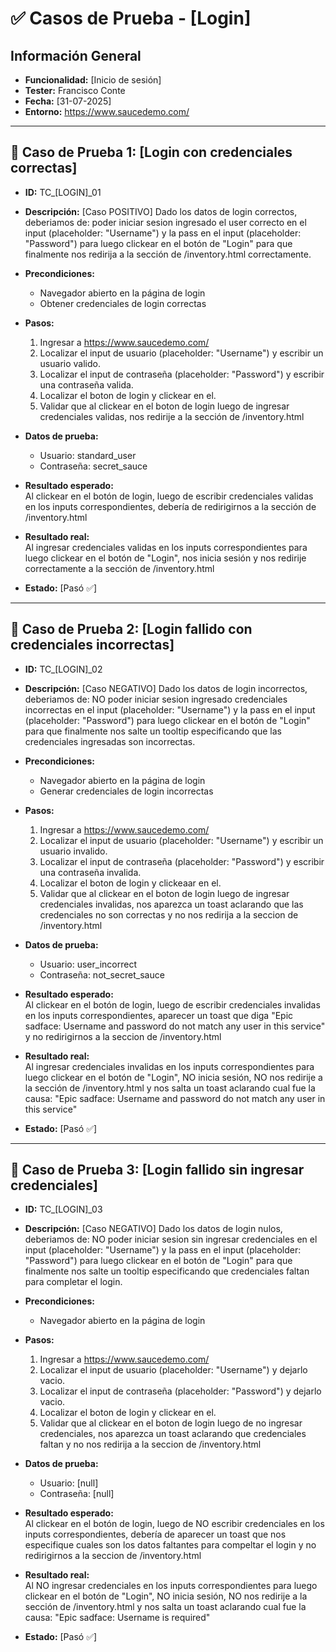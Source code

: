 # ✅ Casos de Prueba - [Login]

## Información General
- **Funcionalidad:** [Inicio de sesión]
- **Tester:** Francisco Conte
- **Fecha:** [31-07-2025]
- **Entorno:** https://www.saucedemo.com/

---

## 🔢 Caso de Prueba 1: [Login con credenciales correctas]

- **ID:** TC_[LOGIN]_01

- **Descripción:** [Caso POSITIVO] Dado los datos de login correctos, deberiamos de: poder iniciar sesion ingresado
el user correcto en el input (placeholder: "Username") y la pass en el input (placeholder: "Password") para luego clickear en el botón de "Login" para que finalmente nos redirija a la sección de /inventory.html correctamente.

- **Precondiciones:**
  - Navegador abierto en la página de login
  - Obtener credenciales de login correctas

- **Pasos:**
  1. Ingresar a https://www.saucedemo.com/
  2. Localizar el input de usuario (placeholder: "Username") y escribir un usuario valido.
  3. Localizar el input de contraseña (placeholder: "Password") y escribir una contraseña valida.
  4. Localizar el boton de login y clickear en el.
  5. Validar que al clickear en el boton de login luego de ingresar credenciales validas, nos redirije a la sección de /inventory.html

- **Datos de prueba:**
  - Usuario: standard_user
  - Contraseña: secret_sauce

- **Resultado esperado:**  
  Al clickear en el botón de login, luego de escribir credenciales validas en los inputs correspondientes, debería de redirigirnos a la sección de /inventory.html

- **Resultado real:**  
  Al ingresar credenciales validas en los inputs correspondientes para luego clickear en el botón de "Login", nos inicia sesión y nos redirije correctamente a la sección de /inventory.html

- **Estado:** [Pasó ✅]

---

## 🔢 Caso de Prueba 2: [Login fallido con credenciales incorrectas]

- **ID:** TC_[LOGIN]_02

- **Descripción:** [Caso NEGATIVO] Dado los datos de login incorrectos, deberiamos de: NO poder iniciar sesion ingresado credenciales incorrectas en el input (placeholder: "Username") y la pass en el input (placeholder: "Password") para luego clickear en el botón de "Login" para que finalmente nos salte un tooltip especificando que las credenciales ingresadas son incorrectas.

- **Precondiciones:**
  - Navegador abierto en la página de login
  - Generar credenciales de login incorrectas

- **Pasos:**
  1. Ingresar a https://www.saucedemo.com/
  2. Localizar el input de usuario (placeholder: "Username") y escribir un usuario invalido.
  3. Localizar el input de contraseña (placeholder: "Password") y escribir una contraseña invalida.
  4. Localizar el boton de login y clickeaar en el.
  5. Validar que al clickear en el boton de login luego de ingresar credenciales invalidas, nos aparezca un toast aclarando que las credenciales no son correctas y no nos redirija a la seccion de /inventory.html

- **Datos de prueba:**
  - Usuario: user_incorrect
  - Contraseña: not_secret_sauce

- **Resultado esperado:**  
  Al clickear en el botón de login, luego de escribir credenciales invalidas en los inputs correspondientes, aparecer un toast que diga "Epic sadface: Username and password do not match any user in this service" y no redirigirnos a la seccion de /inventory.html

- **Resultado real:**  
  Al ingresar credenciales invalidas en los inputs correspondientes para luego clickear en el botón de "Login", NO inicia sesión, NO nos redirije a la sección de /inventory.html y nos salta un toast aclarando cual fue la causa: "Epic sadface: Username and password do not match any user in this service"

- **Estado:** [Pasó ✅]

---

## 🔢 Caso de Prueba 3: [Login fallido sin ingresar credenciales]

- **ID:** TC_[LOGIN]_03

- **Descripción:** [Caso NEGATIVO] Dado los datos de login nulos, deberiamos de: NO poder iniciar sesion sin ingresar credenciales en el input (placeholder: "Username") y la pass en el input (placeholder: "Password") para luego clickear en el botón de "Login" para que finalmente nos salte un tooltip especificando que credenciales faltan para completar el login.

- **Precondiciones:**
  - Navegador abierto en la página de login

- **Pasos:**
  1. Ingresar a https://www.saucedemo.com/
  2. Localizar el input de usuario (placeholder: "Username") y dejarlo vacio.
  3. Localizar el input de contraseña (placeholder: "Password") y dejarlo vacio.
  4. Localizar el boton de login y clickear en el.
  5. Validar que al clickear en el boton de login luego de no ingresar credenciales, nos aparezca un toast aclarando que credenciales faltan y no nos redirija a la seccion de /inventory.html

- **Datos de prueba:**
  - Usuario: [null]
  - Contraseña: [null]

- **Resultado esperado:**  
  Al clickear en el botón de login, luego de NO escribir credenciales en los inputs correspondientes, debería de aparecer un toast que nos especifique cuales son los datos faltantes para compeltar el login y no redirigirnos a la seccion de /inventory.html

- **Resultado real:**  
  Al NO ingresar credenciales en los inputs correspondientes para luego clickear en el botón de "Login", NO inicia sesión, NO nos redirije a la sección de /inventory.html y nos salta un toast aclarando cual fue la causa: "Epic sadface: Username is required"

- **Estado:** [Pasó ✅]